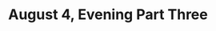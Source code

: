 ---
layout: manifest
title: August 4, Evening Part Three
manifest_name: august-4-evening-part-three

---